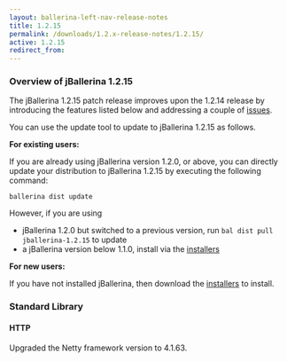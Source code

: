 ```yaml
---
layout: ballerina-left-nav-release-notes
title: 1.2.15 
permalink: /downloads/1.2.x-release-notes/1.2.15/
active: 1.2.15
redirect_from:
---
```

### Overview of jBallerina 1.2.15

The jBallerina 1.2.15 patch release improves upon the 1.2.14 release by introducing the features listed below and addressing a couple of [issues](https://github.com/ballerina-platform/ballerina-lang/issues?q=is%3Aissue+milestone%3A%22Ballerina+1.2.15%22+is%3Aclosed+).

You can use the update tool to update to jBallerina 1.2.15 as follows.

**For existing users:**

If you are already using jBallerina version 1.2.0, or above, you can directly update your distribution to jBallerina 1.2.15 by executing the following command:

```
ballerina dist update
```

However, if you are using

- jBallerina 1.2.0 but switched to a previous version, run `bal dist pull jballerina-1.2.15` to update
- a jBallerina version below 1.1.0, install via the [installers](https://ballerina.io/downloads/)

**For new users:**

If you have not installed jBallerina, then download the [installers](https://ballerina.io/downloads/) to install.

### Standard Library

#### HTTP

Upgraded the Netty framework version to 4.1.63.
